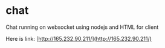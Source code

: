 # chat

Chat running on websocket using nodejs and HTML for client

Here is link: [http://165.232.90.211/](http://165.232.90.211/)
